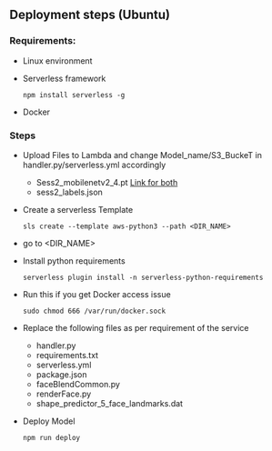 ## Deployment steps (Ubuntu)

### Requirements: 
- Linux environment
- Serverless framework

    `npm install serverless -g`
- Docker


### Steps
- Upload Files to Lambda and change Model_name/S3_BuckeT in handler.py/serverless.yml accordingly
  - Sess2_mobilenetv2_4.pt    [Link for both](https://drive.google.com/drive/folders/19oJh4ZgDcSqV0FzK0XD2Y10EFGcD5GCm?usp=sharing)
  - sess2_labels.json
- Create a serverless Template

    `sls create --template aws-python3 --path <DIR_NAME>`

- go to <DIR_NAME>

- Install python requirements

    `serverless plugin install -n serverless-python-requirements`

- Run this if you get Docker access issue

    `sudo chmod 666 /var/run/docker.sock`

- Replace the following files as per requirement of the service
  - handler.py
  - requirements.txt
  - serverless.yml
  - package.json
  - faceBlendCommon.py
  - renderFace.py
  - shape_predictor_5_face_landmarks.dat

- Deploy Model

    `npm run deploy`
    
    
    
 

